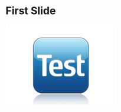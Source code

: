 First Slide
========================================================
![test][test]

[test]:./images/test.png
